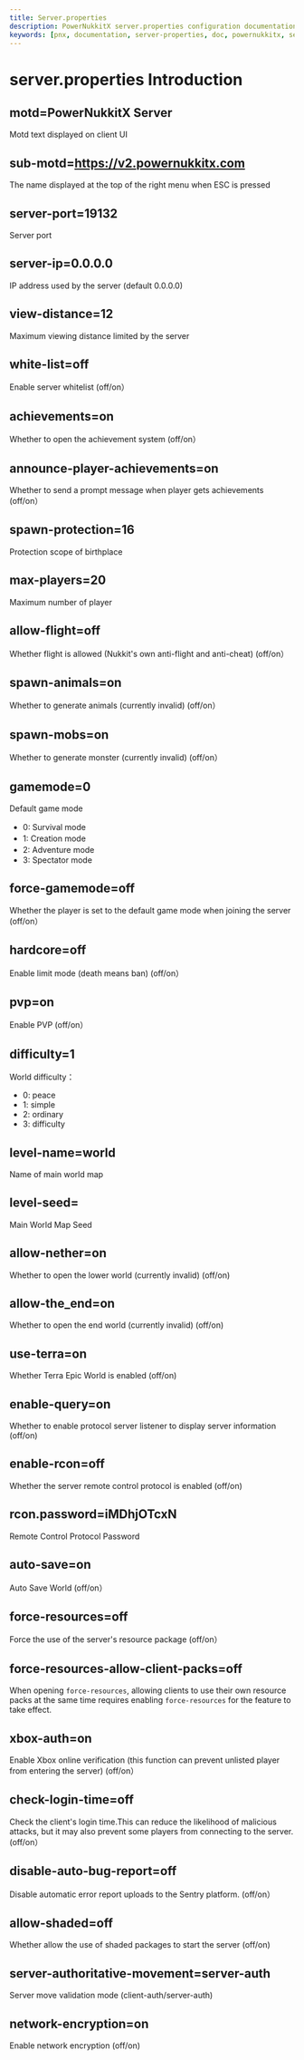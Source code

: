 ```yaml
---
title: Server.properties
description: PowerNukkitX server.properties configuration documentation
keywords: [pnx, documentation, server-properties, doc, powernukkitx, server, properties, config, configuration, settings, motd, sub-motd, server-port, server-ip, view-distance, white-list, achievements, announce-player-achievements, spawn-protection, max-players, allow-flight, spawn-animals, spawn-mobs, gamemode, force-gamemode, hardcore, pvp, difficulty, generator-settings, level-name, level-seed, allow-nether, allow-the_end, use-terra, enable-custom-item, enable-query, enable-rcon, rcon.password, auto-save, force-resources, xbox-auth]
---
```


# server.properties Introduction

## motd=PowerNukkitX Server
Motd text displayed on client UI
## sub-motd=https://v2.powernukkitx.com
The name displayed at the top of the right menu when ESC is pressed
## server-port=19132
Server port
## server-ip=0.0.0.0
IP address used by the server (default 0.0.0.0)
## view-distance=12
Maximum viewing distance limited by the server
## white-list=off
Enable server whitelist (off/on）
## achievements=on
Whether to open the achievement system (off/on）
## announce-player-achievements=on
Whether to send a prompt message when player gets achievements (off/on）
## spawn-protection=16
Protection scope of birthplace
## max-players=20
Maximum number of player
## allow-flight=off
Whether flight is allowed (Nukkit's own anti-flight and anti-cheat) (off/on）
## spawn-animals=on
Whether to generate animals (currently invalid) (off/on）
## spawn-mobs=on
Whether to generate monster (currently invalid) (off/on）
## gamemode=0
Default game mode
- 0: Survival mode　
- 1: Creation mode　
- 2: Adventure mode　
- 3: Spectator mode 
## force-gamemode=off
Whether the player is set to the default game mode when joining the server (off/on）
## hardcore=off
Enable limit mode (death means ban) (off/on）
## pvp=on
Enable PVP (off/on）
## difficulty=1
World difficulty：
- 0: peace
- 1: simple
- 2: ordinary
- 3: difficulty
## level-name=world
Name of main world map
## level-seed=
Main World Map Seed
## allow-nether=on
Whether to open the lower world (currently invalid) (off/on)
## allow-the_end=on
Whether to open the end world (currently invalid) (off/on)
## use-terra=on
Whether Terra Epic World is enabled (off/on)
## enable-query=on
Whether to enable protocol server listener to display server information (off/on)
## enable-rcon=off
Whether the server remote control protocol is enabled (off/on)
## rcon.password=iMDhjOTcxN
Remote Control Protocol Password
## auto-save=on
Auto Save World (off/on）
## force-resources=off
Force the use of the server's resource package (off/on）
## force-resources-allow-client-packs=off
When opening `force-resources`, allowing clients to use their own resource packs at the same time requires enabling `force-resources` for the feature to take effect.
## xbox-auth=on
Enable Xbox online verification (this function can prevent unlisted player from entering the server) (off/on）
## check-login-time=off
Check the client's login time.This can reduce the likelihood of malicious attacks, but it may also prevent some players from connecting to the server. (off/on）
## disable-auto-bug-report=off
Disable automatic error report uploads to the Sentry platform. (off/on）
## allow-shaded=off
Whether allow the use of shaded packages to start the server (off/on)
## server-authoritative-movement=server-auth
Server move validation mode (client-auth/server-auth)
## network-encryption=on
Enable network encryption (off/on)